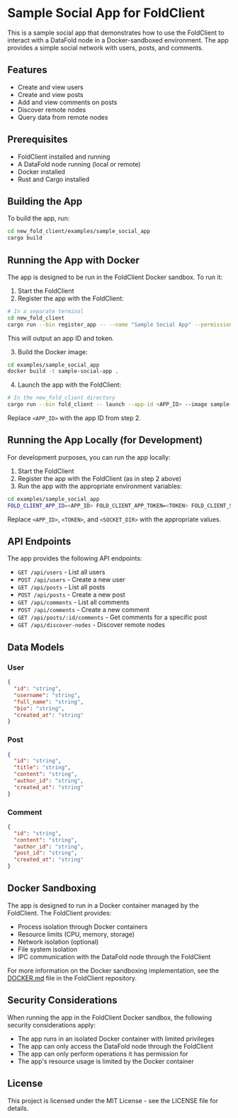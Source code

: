 # Sample Social App for FoldClient

This is a sample social app that demonstrates how to use the FoldClient to interact with a DataFold node in a Docker-sandboxed environment. The app provides a simple social network with users, posts, and comments.

## Features

- Create and view users
- Create and view posts
- Add and view comments on posts
- Discover remote nodes
- Query data from remote nodes

## Prerequisites

- FoldClient installed and running
- A DataFold node running (local or remote)
- Docker installed
- Rust and Cargo installed

## Building the App

To build the app, run:

```bash
cd new_fold_client/examples/sample_social_app
cargo build
```

## Running the App with Docker

The app is designed to be run in the FoldClient Docker sandbox. To run it:

1. Start the FoldClient
2. Register the app with the FoldClient:

```bash
# In a separate terminal
cd new_fold_client
cargo run --bin register_app -- --name "Sample Social App" --permissions list_schemas,query,mutation,discover_nodes,query_remote
```

This will output an app ID and token.

3. Build the Docker image:

```bash
cd examples/sample_social_app
docker build -t sample-social-app .
```

4. Launch the app with the FoldClient:

```bash
# In the new_fold_client directory
cargo run --bin fold_client -- launch --app-id <APP_ID> --image sample-social-app
```

Replace `<APP_ID>` with the app ID from step 2.

## Running the App Locally (for Development)

For development purposes, you can run the app locally:

1. Start the FoldClient
2. Register the app with the FoldClient (as in step 2 above)
3. Run the app with the appropriate environment variables:

```bash
cd examples/sample_social_app
FOLD_CLIENT_APP_ID=<APP_ID> FOLD_CLIENT_APP_TOKEN=<TOKEN> FOLD_CLIENT_SOCKET_DIR=<SOCKET_DIR> cargo run
```

Replace `<APP_ID>`, `<TOKEN>`, and `<SOCKET_DIR>` with the appropriate values.

## API Endpoints

The app provides the following API endpoints:

- `GET /api/users` - List all users
- `POST /api/users` - Create a new user
- `GET /api/posts` - List all posts
- `POST /api/posts` - Create a new post
- `GET /api/comments` - List all comments
- `POST /api/comments` - Create a new comment
- `GET /api/posts/:id/comments` - Get comments for a specific post
- `GET /api/discover-nodes` - Discover remote nodes

## Data Models

### User

```json
{
  "id": "string",
  "username": "string",
  "full_name": "string",
  "bio": "string",
  "created_at": "string"
}
```

### Post

```json
{
  "id": "string",
  "title": "string",
  "content": "string",
  "author_id": "string",
  "created_at": "string"
}
```

### Comment

```json
{
  "id": "string",
  "content": "string",
  "author_id": "string",
  "post_id": "string",
  "created_at": "string"
}
```

## Docker Sandboxing

The app is designed to run in a Docker container managed by the FoldClient. The FoldClient provides:

- Process isolation through Docker containers
- Resource limits (CPU, memory, storage)
- Network isolation (optional)
- File system isolation
- IPC communication with the DataFold node through the FoldClient

For more information on the Docker sandboxing implementation, see the [DOCKER.md](../../DOCKER.md) file in the FoldClient repository.

## Security Considerations

When running the app in the FoldClient Docker sandbox, the following security considerations apply:

- The app runs in an isolated Docker container with limited privileges
- The app can only access the DataFold node through the FoldClient
- The app can only perform operations it has permission for
- The app's resource usage is limited by the Docker container

## License

This project is licensed under the MIT License - see the LICENSE file for details.
